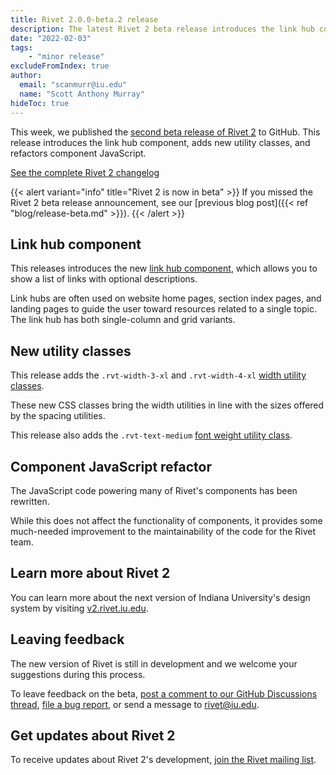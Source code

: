 ```yaml
---
title: Rivet 2.0.0-beta.2 release
description: The latest Rivet 2 beta release introduces the link hub component, adds new utility classes, and refactors component JavaScript.
date: "2022-02-03"
tags:
    - "minor release"
excludeFromIndex: true
author:
  email: "scanmurr@iu.edu"
  name: "Scott Anthony Murray"
hideToc: true
---
```

This week, we published the [second beta release of Rivet 2](https://github.com/indiana-university/rivet-source/releases/tag/v2.0.0-beta.2) to GitHub. This release introduces the link hub component, adds new utility classes, and refactors component JavaScript.

[See the complete Rivet 2 changelog](https://v2.rivet.iu.edu/docs/getting-started/changelog/)

{{< alert variant="info" title="Rivet 2 is now in beta" >}}
If you missed the Rivet 2 beta release announcement, see our [previous blog post]({{< ref "blog/release-beta.md" >}}).
{{< /alert >}}

## Link hub component

This releases introduces the new [link hub component](https://v2.rivet.iu.edu/docs/components/link-hub/), which allows you to show a list of links with optional descriptions.

Link hubs are often used on website home pages, section index pages, and landing pages to guide the user toward resources related to a single topic. The link hub has both single-column and grid variants.

## New utility classes

This release adds the `.rvt-width-3-xl` and `.rvt-width-4-xl` [width utility classes](https://v2.rivet.iu.edu/docs/utilities/width/).

These new CSS classes bring the width utilities in line with the sizes offered by the spacing utilities.

This release also adds the `.rvt-text-medium` [font weight utility class](https://v2.rivet.iu.edu/docs/utilities/typography/).

## Component JavaScript refactor

The JavaScript code powering many of Rivet's components has been rewritten.

While this does not affect the functionality of components, it provides some much-needed improvement to the maintainability of the code for the Rivet team.

## Learn more about Rivet 2

You can learn more about the next version of Indiana University's design system by visiting [v2.rivet.iu.edu](https://v2.rivet.iu.edu).

## Leaving feedback

The new version of Rivet is still in development and we welcome your suggestions during this process.

To leave feedback on the beta, [post a comment to our GitHub Discussions thread](https://github.com/indiana-university/rivet-source/discussions/568), [file a bug report](https://github.com/indiana-university/rivet-source/issues), or send a message to [rivet@iu.edu](mailto:rivet@iu.edu).

## Get updates about Rivet 2

To receive updates about Rivet 2's development, [join the Rivet mailing list](https://list.iu.edu/sympa/subscribe/rivet-l).